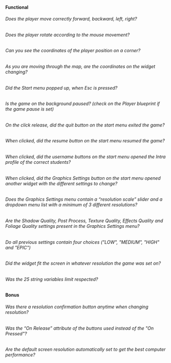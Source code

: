 #### Functional

###### Does the player move correctly forward, backward, left, right?

###### Does the player rotate according to the mouse movement?

###### Can you see the coordinates of the player position on a corner?

###### As you are moving through the map, are the coordinates on the widget changing?

###### Did the Start menu popped up, when Esc is pressed?

###### Is the game on the background paused? (check on the Player blueprint if the game pause is set)

###### On the click release, did the quit button on the start menu exited the game?

###### When clicked, did the resume button on the start menu resumed the game?

###### When clicked, did the username buttons on the start menu opened the Intra profile of the correct students?

###### When clicked, did the Graphics Settings button on the start menu opened another widget with the different settings to change?

###### Does the Graphics Settings menu contain a “resolution scale” slider and a dropdown menu list with a minimum of 3 different resolutions?

###### Are the Shadow Quality, Post Process, Texture Quality, Effects Quality and Foliage Quality settings present in the Graphics Settings menu?

###### Do all previous settings contain four choices ("LOW", "MEDIUM", "HIGH" and "EPIC")

###### Did the widget fit the screen in whatever resolution the game was set on?

###### Was the 25 string variables limit respected?

#### Bonus

###### Was there a resolution confirmation button anytime when changing resolution?

###### Was the “On Release” attribute of the buttons used instead of the "On Pressed"?

###### Are the default screen resolution automatically set to get the best computer performance?
